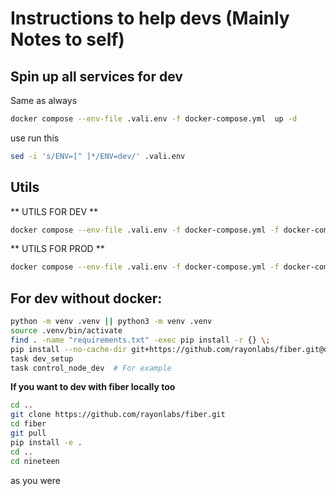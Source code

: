 # Instructions to help devs (Mainly Notes to self)

## Spin up all services for dev

Same as always
```bash
docker compose --env-file .vali.env -f docker-compose.yml  up -d
```
use run this
```bash
sed -i 's/ENV=[^ ]*/ENV=dev/' .vali.env
```

## Utils

** UTILS FOR DEV **
```bash
docker compose --env-file .vali.env -f docker-compose.yml -f docker-compose.utils.yml up -d
```

** UTILS FOR PROD **
```bash
docker compose --env-file .vali.env -f docker-compose.yml -f docker-compose.utils.yml up -d
```


## For dev without docker:
```bash
python -m venv .venv || python3 -m venv .venv
source .venv/bin/activate
find . -name "requirements.txt" -exec pip install -r {} \;
pip install --no-cache-dir git+https://github.com/rayonlabs/fiber.git@dev
task dev_setup
task control_node_dev  # For example
```


**If you want to dev with fiber locally too**
```bash
cd ..
git clone https://github.com/rayonlabs/fiber.git
cd fiber
git pull
pip install -e .
cd ..
cd nineteen
```

as you were